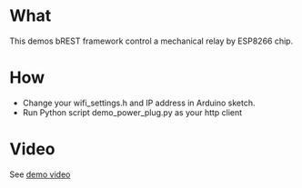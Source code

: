 # What
This demos bREST framework control a mechanical relay by ESP8266 chip.

# How
- Change your wifi_settings.h and IP address in Arduino sketch.
- Run Python script demo_power_plug.py as your http client

# Video
See [demo video](https://youtu.be/ZST131lMwOM)
